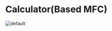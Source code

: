 # Calculator(Based MFC)

![default](https://cloud.githubusercontent.com/assets/13383741/18868562/acae1850-84e3-11e6-8573-d407077da57a.JPG)
